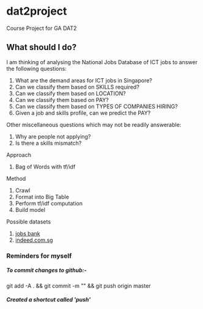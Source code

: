 # dat2project
Course Project for GA DAT2

## What should I do?

I am thinking of analysing the National Jobs Database of ICT jobs
to answer the following questions:

1.  What are the demand areas for ICT jobs in Singapore?
2.  Can we classify them based on SKILLS required?
3.  Can we classify them based on LOCATION?
4.  Can we classify them based on PAY?
5.  Can we classify them based on TYPES OF COMPANIES HIRING?
6.  Given a job and skills profile, can we predict the PAY?

Other miscellaneous questions which may not be readily answerable:
1.  Why are people not applying?
2.  Is there a skills mismatch?

Approach
1.  Bag of Words with tf/idf

Method
1.  Crawl
2.  Format into Big Table
3.  Perform tf/idf computation
4.  Build model

Possible datasets
1. [jobs bank](www.jobsbank.gov.sg)
2. [indeed.com.sg](www.indeed.com.sg)

### Reminders for myself
##### To commit changes to github:-
git add -A . && 
git commit -m "<message here>" && 
git push origin master

##### Created a shortcut called 'push'
